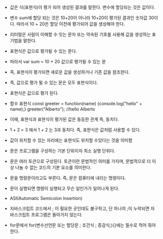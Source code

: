 -  값은 식(표현식)이 평가 되어 생성된 결과를 말한다. 변수에 할당되는 것은 값이다. 

- 변수 sum에 할당 되는 것은 10+20이 아니라 10+20이 평가된 결과인 숫자값 30이다. 따라서 10 + 20은 할당 이전에 평가되어 값을 생성해야 한다.

- 리터럴은 사람이 이해할 수 잇는 문자 또는 약속된 기호를 사용해 값을 생성하는 표기법을 말한다.

- 표현식은 값으로 평가될 수 있는 문다. 

- 따라서 var sum = 10 + 20 값으로 평가될 수 있는 문

- 즉, 표현식이 평가되면 새로운 값을 생성하거나 기존 값을 참조한다.

- 즉, 값으로 평가 될 수 있는 문은 모두 표현식이다. 

- 표현식은 값으로 평가 된다.

- 함수 표현식 const greeter = function(name) {console.log("hello" + name);}
greeter("Alberto"); //hello Alberto

- 이때, 표현식과 표현식이 평가된 값은 동등한 관계 즉, 동치다.

- 1 + 2 = 3 에서 1 + 2 는 3과 동치다. 즉, 표현식은 값처럼 사용할 수 있다.

- 값이 위치할 수 있는 자리에는 표현식도 위치할 수있다는 것을 의미함

- 문은 프로그램을 구성하는 기본 단위이자 최소 실행 단위다.

- 문은 여러 토큰으로 구성된다. 토큰이란 문법적인 의미를 가지며, 문법적으로 더 이상 나눌 수 없는 코드의 기본 요소를 의미한다.

- 문을 명령문이라고도 부른다. 즉, 문은 컴퓨터에 내리는 명령이다.

- 문이 실행되면 명령이 실행되고 무슨 일인가가 일어나게 된다.

- ASI(Automatic Semicolon Insertion)

- 자바스크립트 코드에서 ; 이 필요한 곳인데도 불구하고, 단 하나의 ;이 누락되면 자바스크립트 프로그램은 돌아가지 않는다.

- for문에서 for(변수선언문 또는 할당문 ; 조건식 ; 증감식;){}에는 필수로 적어 줘야 한다.

